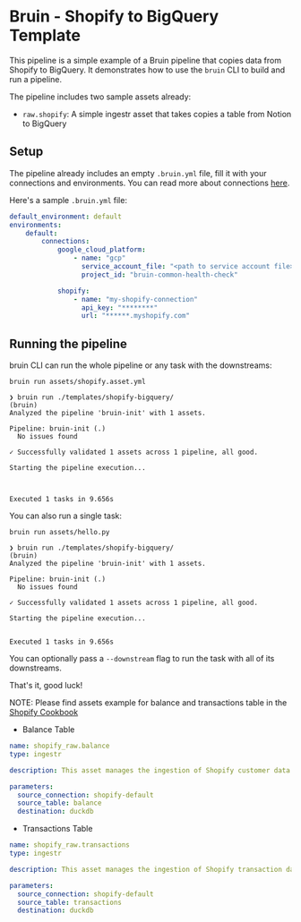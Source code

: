 # Bruin - Shopify to BigQuery Template

This pipeline is a simple example of a Bruin pipeline that copies data from Shopify to BigQuery. It demonstrates how to use the `bruin` CLI to build and run a pipeline.

The pipeline includes two sample assets already:
- `raw.shopify`: A simple ingestr asset that takes copies a table from Notion to BigQuery

## Setup
The pipeline already includes an empty `.bruin.yml` file, fill it with your connections and environments. You can read more about connections [here](https://bruin-data.github.io/bruin/connections/overview.html).

Here's a sample `.bruin.yml` file:

```yaml
default_environment: default
environments:
    default:
        connections:
            google_cloud_platform:
                - name: "gcp"
                  service_account_file: "<path to service account file>"
                  project_id: "bruin-common-health-check"

            shopify:
                - name: "my-shopify-connection"
                  api_key: "********"
                  url: "******.myshopify.com"
```

## Running the pipeline

bruin CLI can run the whole pipeline or any task with the downstreams:

```shell
bruin run assets/shopify.asset.yml
```

```shell
❯ bruin run ./templates/shopify-bigquery/                                                       (bruin) 
Analyzed the pipeline 'bruin-init' with 1 assets.

Pipeline: bruin-init (.)
  No issues found

✓ Successfully validated 1 assets across 1 pipeline, all good.

Starting the pipeline execution...



Executed 1 tasks in 9.656s
```

You can also run a single task:

```shell
bruin run assets/hello.py                            
```

```shell
❯ bruin run ./templates/shopify-bigquery/                                                       (bruin) 
Analyzed the pipeline 'bruin-init' with 1 assets.

Pipeline: bruin-init (.)
  No issues found

✓ Successfully validated 1 assets across 1 pipeline, all good.

Starting the pipeline execution...


Executed 1 tasks in 9.656s
```

You can optionally pass a `--downstream` flag to run the task with all of its downstreams.

That's it, good luck!

NOTE: Please find assets example for balance and transactions table in the [Shopify Cookbook](https://bruin-data.github.io/docs/cookbook/shopify-pipelines.html)

- Balance Table
```yaml
name: shopify_raw.balance
type: ingestr

description: This asset manages the ingestion of Shopify customer data into BigQuery. It captures comprehensive customer information including personal details, contact information, order history, marketing preferences, and address data. The asset includes data quality checks to ensure critical fields like customer ID and email are properly populated.

parameters:
  source_connection: shopify-default
  source_table: balance
  destination: duckdb

```

- Transactions Table
```yaml
name: shopify_raw.transactions
type: ingestr

description: This asset manages the ingestion of Shopify transaction data into BigQuery. It captures detailed payment transaction information including transaction ID, order ID, amount, currency, payment method, status, and processed date. This data is essential for financial reporting, reconciliation, and analyzing payment patterns across the Shopify store.

parameters:
  source_connection: shopify-default
  source_table: transactions
  destination: duckdb

```